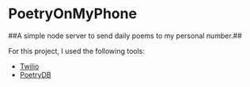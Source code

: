 # PoetryOnMyPhone


##A simple node server to send daily poems to my personal number.##


For this project, I used the following tools:

* [Twilio](https://www.twilio.com/)
* [PoetryDB](http://poetrydb.org/index.html)
